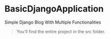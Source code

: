 # BasicDjangoApplication
Simple Django Blog With Multiple Functionalities

> You'll find the entire project in the src folder.
